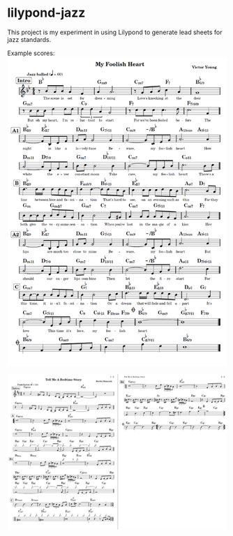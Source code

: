 # lilypond-jazz
This project is my experiment in using Lilypond to generate lead sheets for jazz standards.

Example scores:
![Example output score of My Foolish Heart](<My Foolish Heart.png>)

![Example output score of Tell Me A Bedtime Story](<Tell Me A Bedtime Story.png>)